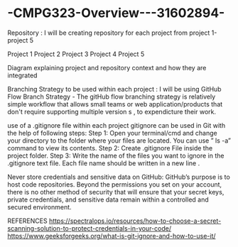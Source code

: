 # -CMPG323-Overview---31602894-

Repository :
I will be creating  repository for each project from project 1-project 5

Project 1
Project 2
Project 3
Project 4
Project 5

Diagram explaining project and repository context and how they are integrated

Branching Strategy to be used within each project :
I will be using GitHub Flow Branch Strategy - The gitHub flow branching strategy is relatively simple workflow that allows small teams or  web application/products that don't require supporting multiple version s , to expendicture their work.

 use of a .gitignore file within each project
 gitignore can be used in Git with the help of following steps:
 Step 1: Open your terminal/cmd and change your directory to the folder where your files are located. You can use ” ls -a” command to view its contents.
 Step 2: Create .gitignore File inside the project folder.
 Step 3: Write the name of the files you want to ignore in the .gitignore text file. Each file name should be written in a new line .
 
 Never store credentials and sensitive data on GitHub:
GitHub’s purpose is to host code repositories. Beyond the permissions you set on your account, there is no other method of security that will ensure that your secret keys, private credentials, and sensitive data remain within a controlled and secured environment.
 
REFERENCES
https://spectralops.io/resources/how-to-choose-a-secret-scanning-solution-to-protect-credentials-in-your-code/
https://www.geeksforgeeks.org/what-is-git-ignore-and-how-to-use-it/
